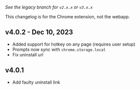*See the legacy branch for `v2.x.x` or `v3.x.x`*

This changelog is for the Chrome extension, not the webapp.

## v4.0.2 - Dec 10, 2023
- Added support for hotkey on any page (requires user setup)
- Prompts now sync with `chrome.storage.local`
- Fix uninstall url

## v4.0.1 
- Add faulty uninstall link